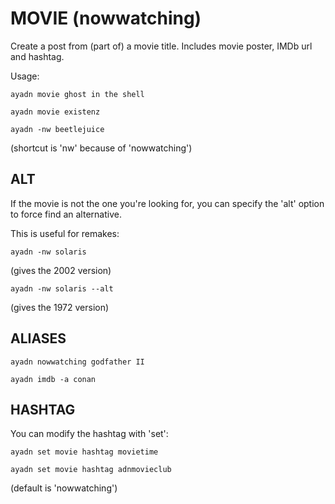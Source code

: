 # MOVIE (nowwatching)

Create a post from (part of) a movie title. Includes movie poster, IMDb url and hashtag.

Usage:

`ayadn movie ghost in the shell`

`ayadn movie existenz`

`ayadn -nw beetlejuice`

(shortcut is 'nw' because of 'nowwatching')

## ALT

If the movie is not the one you're looking for, you can specify the 'alt' option to force find an alternative.

This is useful for remakes:

`ayadn -nw solaris`

(gives the 2002 version)

`ayadn -nw solaris --alt`

(gives the 1972 version)

## ALIASES

`ayadn nowwatching godfather II`

`ayadn imdb -a conan`

## HASHTAG

You can modify the hashtag with 'set':

`ayadn set movie hashtag movietime`

`ayadn set movie hashtag adnmovieclub`

(default is 'nowwatching')




